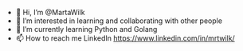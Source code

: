 - 👋 Hi, I’m @MartaWilk
- 👀 I’m interested in learning and collaborating with other people
- 🌱 I’m currently learning Python and Golang
- 📫 How to reach me LinkedIn https://www.linkedin.com/in/mrtwilk/

<!---
MartaWilk/MartaWilk is a ✨ special ✨ repository because its `README.md` (this file) appears on your GitHub profile.
You can click the Preview link to take a look at your changes.
--->
